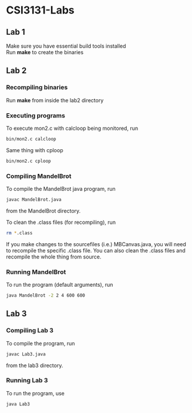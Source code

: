 # CSI3131-Labs
## Lab 1
Make sure you have essential build tools installed  
Run **make** to create the binaries

## Lab 2

### Recompiling binaries
Run **make** from inside the lab2 directory

### Executing programs
To execute mon2.c with calcloop being monitored, run
```bash
bin/mon2.c calcloop
```
Same thing with cploop

```bash
bin/mon2.c cploop
```

### Compiling MandelBrot
To compile the MandelBrot java program, run
```bash
javac MandelBrot.java
```
from the MandelBrot directory.

To clean the .class files (for recompiling), run
```bash
rm *.class
```

If you make changes to the sourcefiles (i.e.) MBCanvas.java, you will need to recompile the specific .class file.
You can also clean the .class files and recompile the whole thing from source.

### Running MandelBrot

To run the program (default arguments), run
```bash
java MandelBrot -2 2 4 600 600 
```

## Lab 3

### Compiling Lab 3
To compile the program, run
```bash
javac Lab3.java
```
from the lab3 directory.

### Running Lab 3

To run the program, use
```bash
java Lab3
```

